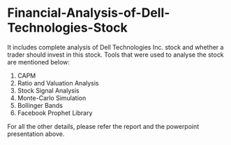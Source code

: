 # Financial-Analysis-of-Dell-Technologies-Stock

It includes complete analysis of Dell Technologies Inc. stock and whether a trader should invest in this stock. Tools that were used to analyse the stock are mentioned below:

1) CAPM
2) Ratio and Valuation Analysis
3) Stock Signal Analysis
4) Monte-Carlo Simulation
5) Bollinger Bands
6) Facebook Prophet Library

For all the other details, please refer the report and the powerpoint presentation above.
